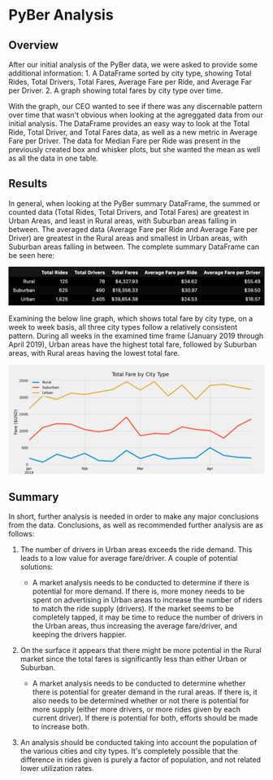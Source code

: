 # PyBer Analysis

## Overview
After our initial analysis of the PyBer data, we were asked to provide some additional information:
    1. A DataFrame sorted by city type, showing Total Rides, Total Drivers, Total Fares, Average Fare per Ride, and Average Far per Driver.
    2. A graph showing total fares by city type over time. 

With the graph, our CEO wanted to see if there was any discernable pattern over time that wasn't obvious when looking at the agreggated data from our initial analysis. The DataFrame provides an easy way to look at the Total Ride, Total Driver, and Total Fares data, as well as a new metric in Average Fare per Driver. The data for Median Fare per Ride was present in the previously created box and whisker plots, but she wanted the mean as well as all the data in one table.

## Results

In general, when looking at the PyBer summary DataFrame, the summed or counted data (Total Rides, Total Drivers, and Total Fares) are greatest in Urban Areas, and least in Rural areas, with Suburban areas falling in between. The averaged data (Average Fare per Ride and Average Fare per Driver) are greatest in the Rural areas and smallest in Urban areas, with Suburban areas falling in between. The complete summary DataFrame can be seen here:

![](https://github.com/mzabrisk/PyBer_Analysis/blob/447ea74b7c3fd0d5f9f6dd0b5a2c90adfac929a8/analysis/PyBer_summary_df.png)

Examining the below line graph, which shows total fare by city type, on a week to week basis, all three city types follow a relatively consistent pattern. During all weeks in the examined time frame (January 2019 through April 2019), Urban areas have the highest total fare, followed by Suburban areas, with Rural areas having the lowest total fare.

![](https://github.com/mzabrisk/PyBer_Analysis/blob/447ea74b7c3fd0d5f9f6dd0b5a2c90adfac929a8/analysis/PyBer_fare_summary.png)

## Summary

In short, further analysis is needed in order to make any major conclusions from the data. Conclusions, as well as recommended further analysis are as follows:

1. The number of drivers in Urban areas exceeds the ride demand. This leads to a low value for average fare/driver. A couple of potential solutions:
    - A market analysis needs to be conducted to determine if there is potential for more demand. If there is, more money needs to be spent on advertising in Urban areas to increase the number of riders to match the ride supply (drivers). If the market seems to be completely tapped, it may be time to reduce the number of drivers in the Urban areas, thus increasing the average fare/driver, and keeping the drivers happier.

2. On the surface it appears that there might be more potential in the Rural market since the total fares is significantly less than either Urban or Suburban.
    - A market analysis needs to be conducted to determine whether there is potential for greater demand in the rural areas. If there is, it also needs to be determined whether or not there is potential for more supply (either more drivers, or more rides given by each current driver). If there is potential for both, efforts should be made to increase both. 

3. An analysis should be conducted taking into account the population of the various cities and city types. It's completely possible that the difference in rides given is purely a factor of population, and not related lower utilization rates. 